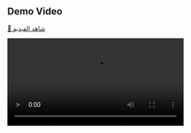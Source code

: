 ## Demo Video
[🎥 شاهد الفيديو](assets/video/demo.mp4)

<video src="assets/video/demo.mp4" controls width="400"></video>
